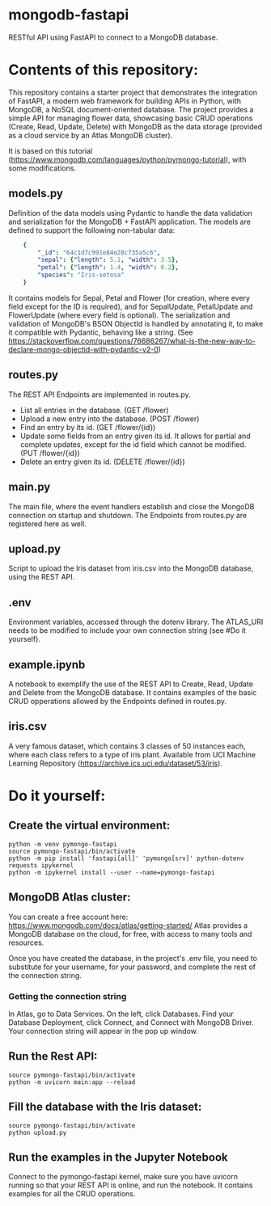 # mongodb-fastapi
RESTful API using FastAPI to connect to a MongoDB database.

# Contents of this repository:
This repository contains a starter project that demonstrates the integration of FastAPI, a modern web framework for building APIs in Python, with MongoDB, a NoSQL document-oriented database. The project provides a simple API for managing flower data, showcasing basic CRUD operations (Create, Read, Update, Delete) with MongoDB as the data storage (provided as a cloud service by an Atlas MongoDB cluster).

It is based on this tutorial (https://www.mongodb.com/languages/python/pymongo-tutorial), with some modifications.

## models.py
Definition of the data models using Pydantic to handle the data validation and serialization for the MongoDB + FastAPI application.
The models are defined to support the following non-tabular data:
```yaml
    {
        "_id": "64c1d7c991e84e28c735a5c6",
        "sepal": {"length": 5.1, "width": 3.5},
        "petal": {"length": 1.4, "width": 0.2},
        "species": "Iris-setosa"
    }
```
It contains models for Sepal, Petal and Flower (for creation, where every field except for the ID is required), and for SepalUpdate, PetalUpdate and FlowerUpdate (where every field is optional).
The serialization and validation of MongoDB's BSON ObjectId is handled by annotating it, to make it compatible with Pydantic, behaving like a string.
(See https://stackoverflow.com/questions/76686267/what-is-the-new-way-to-declare-mongo-objectid-with-pydantic-v2-0)

## routes.py
The REST API Endpoints are implemented in routes.py. 
- List all entries in the database. (GET /flower)
- Upload a new entry into the database. (POST /flower)
- Find an entry by its id. (GET /flower/{id})
- Update some fields from an entry given its id. It allows for partial and complete updates, except for the id field which cannot be modified. (PUT /flower/{id})
- Delete an entry given its id. (DELETE /flower/{id})

## main.py
The main file, where the event handlers establish and close the MongoDB connection on startup and shutdown. The Endpoints from routes.py are registered here as well.

## upload.py
Script to upload the Iris dataset from iris.csv into the MongoDB database, using the REST API.

## .env
Environment variables, accessed through the dotenv library.
The ATLAS_URI needs to be modified to include your own connection string (see #Do it yourself).

## example.ipynb
A notebook to exemplify the use of the REST API to Create, Read, Update and Delete from the MongoDB database.
It contains examples of the basic CRUD opperations allowed by the Endpoints defined in routes.py.

## iris.csv
A very famous dataset, which contains 3 classes of 50 instances each, where each class refers to a type of iris plant.
Available from UCI Machine Learning Repository (https://archive.ics.uci.edu/dataset/53/iris).

# Do it yourself:
## Create the virtual environment:
```
python -m venv pymongo-fastapi
source pymongo-fastapi/bin/activate
python -m pip install 'fastapi[all]' 'pymongo[srv]' python-dotenv requests ipykernel
python -m ipykernel install --user --name=pymongo-fastapi
```

## MongoDB Atlas cluster:
You can create a free account here: 
https://www.mongodb.com/docs/atlas/getting-started/
Atlas provides a MongoDB database on the cloud, for free, with access to many tools and resources.

Once you have created the database, in the project's .env file, you need to substitute <username> for your username, <password> for your password, and complete the rest of the connection string. 

### Getting the connection string
In Atlas, go to Data Services. On the left, click Databases. Find your Database Deployment, click Connect, and Connect with MongoDB Driver. 
Your connection string will appear in the pop up window.

## Run the Rest API:
```
source pymongo-fastapi/bin/activate
python -m uvicorn main:app --reload
```

## Fill the database with the Iris dataset:
```
source pymongo-fastapi/bin/activate
python upload.py
```

## Run the examples in the Jupyter Notebook
Connect to the pymongo-fastapi kernel, make sure you have uvicorn running so that your REST API is online, and run the notebook.
It contains examples for all the CRUD operations.

